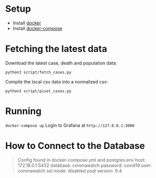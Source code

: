 # Setup
- Install [docker](https://docs.docker.com/engine/install/ubuntu/)
- Install [docker-compose](https://docs.docker.com/compose/install/)

# Fetching the latest data
Download the latest case, death and population data:

`python3 script/fetch_cases.py`

Compile the local csv data into a normalized csv:

`python3 script/pivot_cases.py`


# Running
`docker-compose up`
Login to Grafana at `http://127.0.0.1:3000`

# How to Connect to the Database
>Config found in docker-compose.yml and postgres.env
host: 172.18.0.1:5432
database: coronawatch
password: covid19
user: coronawatch
ssl mode: disabled
psql version: 9.4
